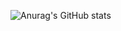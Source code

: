 ![Anurag's GitHub stats](https://github-readme-stats.vercel.app/api?username=Mystic-peng&show_icons=true&theme=tokyonight)